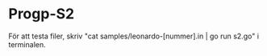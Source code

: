 # Progp-S2

För att testa filer, skriv "cat samples/leonardo-[nummer].in | go run s2.go" i terminalen.
